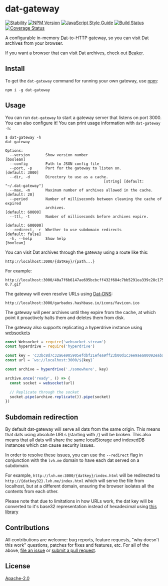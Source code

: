 # dat-gateway

[![Stability](https://img.shields.io/badge/stability-experimental-orange.svg)](https://nodejs.org/api/documentation.html#documentation_stability_index)
[![NPM Version](https://img.shields.io/npm/v/dat-gateway.svg)](https://www.npmjs.com/package/dat-gateway)
[![JavaScript Style Guide](https://img.shields.io/badge/code_style-standard-brightgreen.svg)](https://standardjs.com)
[![Build Status](https://travis-ci.org/garbados/dat-gateway.svg?branch=master)](https://travis-ci.org/garbados/dat-gateway)
[![Coverage Status](https://img.shields.io/coveralls/github/garbados/dat-gateway/master.svg)](https://coveralls.io/github/garbados/dat-gateway?branch=master)

A configurable in-memory [Dat](https://datproject.org/)-to-HTTP gateway, so you can visit Dat archives from your browser.

If you want a browser that can visit Dat archives, check out [Beaker](https://beakerbrowser.com/).

## Install

To get the `dat-gateway` command for running your own gateway, use [npm](https://www.npmjs.com/):

```
npm i -g dat-gateway
```

## Usage

You can run `dat-gateway` to start a gateway server that listens on port 3000. You can also configure it! You can print usage information with `dat-gateway -h`:

```
$ dat-gateway -h
dat-gateway

Options:
  --version       Show version number                                  [boolean]
  --config        Path to JSON config file
  --port, -p      Port for the gateway to listen on.             [default: 3000]
  --dir, -d       Directory to use as a cache.
                                            [string] [default: "~/.dat-gateway"]
  --max, -m       Maximum number of archives allowed in the cache. [default: 20]
  --period        Number of milliseconds between cleaning the cache of expired
                  archives.                                     [default: 60000]
  --ttl, -t       Number of milliseconds before archives expire.
                                                               [default: 600000]
  --redirect, -r  Whether to use subdomain redirects            [default: false]
  -h, --help      Show help                                            [boolean]
```

You can visit Dat archives through the gateway using a route like this:

```
http://localhost:3000/{datKey}/{path...}
```

For example:

```
http://localhost:3000/40a7f6b6147ae695bcbcff432f684c7bb5291ea339c28c1755896cdeb80bd2f9/assets/img/beaker-0.7.gif
```

The gateway will even resolve URLs using [Dat-DNS](https://github.com/beakerbrowser/beaker/wiki/Authenticated-Dat-URLs-and-HTTPS-to-Dat-Discovery):

```
http://localhost:3000/garbados.hashbase.io/icons/favicon.ico
```

The gateway will peer archives until they expire from the cache, at which point it proactively halts them and deletes them from disk.

The gateway also supports replicating a hyperdrive instance using [websockets](https://github.com/maxogden/websocket-stream)

```javascript
const Websocket = require('websocket-stream')
const hyperdrive = require('hyperdrive')

const key = 'c33bc8d7c32a6e905905efdbf21efea9ff23b00d1c3ee9aea80092eaba6c4957'
const url = `ws://localhost:3000/${key}`

const archive = hyperdrive('./somewhere', key)

archive.once('ready', () => {
  const socket = websocket(url)

  // Replicate through the socket
  socket.pipe(archive.replicate()).pipe(socket)
})
```

## Subdomain redirection

By default dat-gateway will serve all dats from the same origin. This means that dats using absolute URLs (starting with `/`) will be broken.
This also means that all dats will share the same localStorage and indexedDB instances which can cause security issues.

In order to resolve these issues, you can use the `--redirect` flag in conjunction with the `lvh.me` domain to have each dat served on a subdomain.

For example, `http://lvh.me:3000/{datkey}/index.html` will be redirected to `http://{datkey32}.lvh.me/index.html` which will serve the file from localhost, but at a different domain, ensuring the browser isolates all the contents from each other.

Please note that due to limitations in how URLs work, the dat key will be converted to it's base32 representation instead of hexadecimal using [this library](https://github.com/RangerMauve/hex-to-32)

## Contributions

All contributions are welcome: bug reports, feature requests, "why doesn't this work" questions, patches for fixes and features, etc. For all of the above, [file an issue](https://github.com/garbados/dat-gateway/issues) or [submit a pull request](https://github.com/garbados/dat-gateway/pulls).

## License

[Apache-2.0](https://www.apache.org/licenses/LICENSE-2.0)
